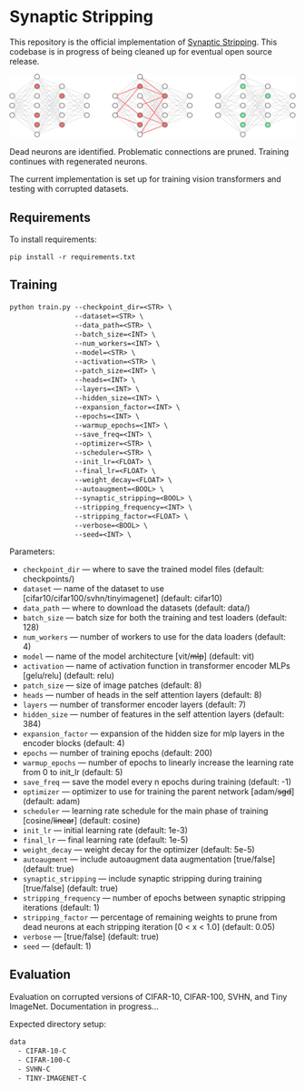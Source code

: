# Synaptic Stripping

This repository is the official implementation of [Synaptic Stripping](#). This codebase is in progress of being cleaned up for eventual open source release.

![](./figures/neuroregeneration.svg)

Dead neurons are identified. Problematic connections are pruned. Training continues with regenerated neurons.

The current implementation is set up for training vision transformers and testing with corrupted datasets.

## Requirements

To install requirements:

```setup
pip install -r requirements.txt
```

## Training

```train
python train.py --checkpoint_dir=<STR> \
                --dataset=<STR> \
                --data_path=<STR> \
                --batch_size=<INT> \
                --num_workers=<INT> \
                --model=<STR> \
                --activation=<STR> \
                --patch_size=<INT> \
                --heads=<INT> \
                --layers=<INT> \
                --hidden_size=<INT> \
                --expansion_factor=<INT> \
                --epochs=<INT> \
                --warmup_epochs=<INT> \
                --save_freq=<INT> \
                --optimizer=<STR> \
                --scheduler=<STR> \
                --init_lr=<FLOAT> \
                --final_lr=<FLOAT> \
                --weight_decay=<FLOAT> \
                --autoaugment=<BOOL> \
                --synaptic_stripping=<BOOL> \
                --stripping_frequency=<INT> \
                --stripping_factor=<FLOAT> \
                --verbose=<BOOL> \
                --seed=<INT> \
```

Parameters:

- `checkpoint_dir` &mdash; where to save the trained model files (default: checkpoints/)
- `dataset` &mdash; name of the dataset to use [cifar10/cifar100/svhn/tinyimagenet] (default: cifar10)
- `data_path` &mdash; where to download the datasets (default: data/)
- `batch_size` &mdash; batch size for both the training and test loaders (default: 128)
- `num_workers` &mdash; number of workers to use for the data loaders (default: 4)
- `model` &mdash; name of the model architecture [vit/~~mlp~~] (default: vit)
- `activation` &mdash; name of activation function in transformer encoder MLPs [gelu/relu] (default: relu)
- `patch_size` &mdash; size of image patches (default: 8)
- `heads` &mdash; number of heads in the self attention layers (default: 8)
- `layers` &mdash; number of transformer encoder layers (default: 7)
- `hidden_size` &mdash; number of features in the self attention layers (default: 384)
- `expansion_factor` &mdash; expansion of the hidden size for mlp layers in the encoder blocks (default: 4)
- `epochs` &mdash; number of training epochs (default: 200)
- `warmup_epochs` &mdash; number of epochs to linearly increase the learning rate from 0 to init_lr (default: 5)
- `save_freq` &mdash; save the model every n epochs during training (default: -1)
- `optimizer` &mdash; optimizer to use for training the parent network [adam/~~sgd~~] (default: adam)
- `scheduler` &mdash; learning rate schedule for the main phase of training [cosine/~~linear~~] (default: cosine)
- `init_lr` &mdash; initial learning rate (default: 1e-3)
- `final_lr` &mdash; final learning rate (default: 1e-5)
- `weight_decay` &mdash; weight decay for the optimizer (default: 5e-5)
- `autoaugment` &mdash; include autoaugment data augmentation [true/false] (default: true)
- `synaptic_stripping` &mdash; include synaptic stripping during training [true/false] (default: true)
- `stripping_frequency` &mdash; number of epochs between synaptic stripping iterations (default: 1)
- `stripping_factor` &mdash; percentage of remaining weights to prune from dead neurons at each stripping iteration [0 < x < 1.0] (default: 0.05)
- `verbose` &mdash; [true/false] (default: true)
- `seed` &mdash; (default: 1)

## Evaluation

Evaluation on corrupted versions of CIFAR-10, CIFAR-100, SVHN, and Tiny ImageNet. Documentation in progress...

Expected directory setup:

```
data
  - CIFAR-10-C
  - CIFAR-100-C
  - SVHN-C
  - TINY-IMAGENET-C
```
